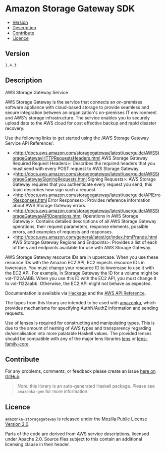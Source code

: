 # Amazon Storage Gateway SDK

* [Version](#version)
* [Description](#description)
* [Contribute](#contribute)
* [Licence](#licence)


## Version

`1.4.3`


## Description

AWS Storage Gateway Service

AWS Storage Gateway is the service that connects an on-premises software appliance with cloud-based storage to provide seamless and secure integration between an organization\'s on-premises IT environment and AWS\'s storage infrastructure. The service enables you to securely upload data to the AWS cloud for cost effective backup and rapid disaster recovery.

Use the following links to get started using the /AWS Storage Gateway Service API Reference/:

-   <http://docs.aws.amazon.com/storagegateway/latest/userguide/AWSStorageGatewayHTTPRequestsHeaders.html AWS Storage Gateway Required Request Headers>: Describes the required headers that you must send with every POST request to AWS Storage Gateway.
-   <http://docs.aws.amazon.com/storagegateway/latest/userguide/AWSStorageGatewaySigningRequests.html Signing Requests>: AWS Storage Gateway requires that you authenticate every request you send; this topic describes how sign such a request.
-   <http://docs.aws.amazon.com/storagegateway/latest/userguide/APIErrorResponses.html Error Responses>: Provides reference information about AWS Storage Gateway errors.
-   <http://docs.aws.amazon.com/storagegateway/latest/userguide/AWSStorageGatewayAPIOperations.html Operations in AWS Storage Gateway>: Contains detailed descriptions of all AWS Storage Gateway operations, their request parameters, response elements, possible errors, and examples of requests and responses.
-   <http://docs.aws.amazon.com/general/latest/gr/index.html?rande.html AWS Storage Gateway Regions and Endpoints>: Provides a list of each of the s and endpoints available for use with AWS Storage Gateway.

AWS Storage Gateway resource IDs are in uppercase. When you use these resource IDs with the Amazon EC2 API, EC2 expects resource IDs in lowercase. You must change your resource ID to lowercase to use it with the EC2 API. For example, in Storage Gateway the ID for a volume might be vol-1122AABB. When you use this ID with the EC2 API, you must change it to vol-1122aabb. Otherwise, the EC2 API might not behave as expected.

Documentation is available via [Hackage](http://hackage.haskell.org/package/amazonka-storagegateway)
and the [AWS API Reference](https://aws.amazon.com/documentation/).

The types from this library are intended to be used with [amazonka](http://hackage.haskell.org/package/amazonka),
which provides mechanisms for specifying AuthN/AuthZ information and sending requests.

Use of lenses is required for constructing and manipulating types.
This is due to the amount of nesting of AWS types and transparency regarding
de/serialisation into more palatable Haskell values.
The provided lenses should be compatible with any of the major lens libraries
[lens](http://hackage.haskell.org/package/lens) or [lens-family-core](http://hackage.haskell.org/package/lens-family-core).

## Contribute

For any problems, comments, or feedback please create an issue [here on GitHub](https://github.com/brendanhay/amazonka/issues).

> _Note:_ this library is an auto-generated Haskell package. Please see `amazonka-gen` for more information.


## Licence

`amazonka-storagegateway` is released under the [Mozilla Public License Version 2.0](http://www.mozilla.org/MPL/).

Parts of the code are derived from AWS service descriptions, licensed under Apache 2.0.
Source files subject to this contain an additional licensing clause in their header.
